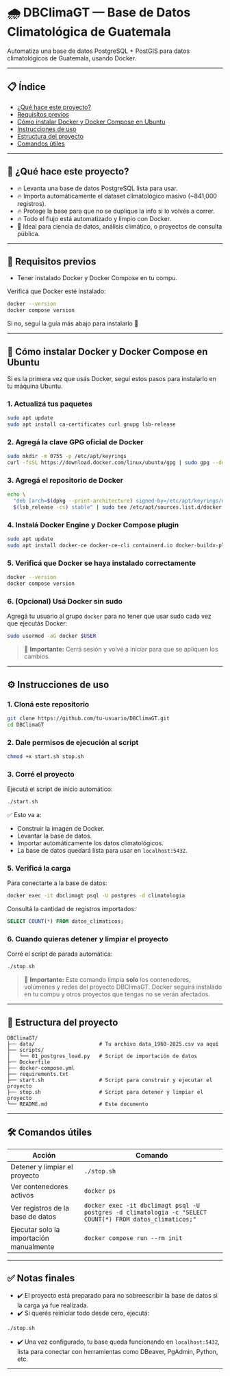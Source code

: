 # 🌧️ DBClimaGT — Base de Datos Climatológica de Guatemala

Automatiza una base de datos PostgreSQL + PostGIS para datos climatológicos de Guatemala, usando Docker.

---

## 📋 Índice

- [¿Qué hace este proyecto?](#-qué-hace-este-proyecto)
- [Requisitos previos](#-requisitos-previos)
- [Cómo instalar Docker y Docker Compose en Ubuntu](#-cómo-instalar-docker-y-docker-compose-en-ubuntu)
- [Instrucciones de uso](#-instrucciones-de-uso)
- [Estructura del proyecto](#-estructura-del-proyecto)
- [Comandos útiles](#-comandos-útiles)


---

## 🚀 ¿Qué hace este proyecto?

- 🔥 Levanta una base de datos PostgreSQL lista para usar.
- 🔥 Importa automáticamente el dataset climatológico masivo (~841,000 registros).
- 🔥 Protege la base para que no se duplique la info si lo volvés a correr.
- 🔥 Todo el flujo está automatizado y limpio con Docker.
- 🐳 Ideal para ciencia de datos, análisis climático, o proyectos de consulta pública.

---

## 🧹 Requisitos previos

- Tener instalado Docker y Docker Compose en tu compu.

Verificá que Docker esté instalado:

```bash
docker --version
docker compose version
```

Si no, seguí la guía más abajo para instalarlo 🚀

---

## 🐳 Cómo instalar Docker y Docker Compose en Ubuntu

Si es la primera vez que usás Docker, seguí estos pasos para instalarlo en tu máquina Ubuntu.

### 1. Actualizá tus paquetes

```bash
sudo apt update
sudo apt install ca-certificates curl gnupg lsb-release
```

### 2. Agregá la clave GPG oficial de Docker

```bash
sudo mkdir -m 0755 -p /etc/apt/keyrings
curl -fsSL https://download.docker.com/linux/ubuntu/gpg | sudo gpg --dearmor -o /etc/apt/keyrings/docker.gpg
```

### 3. Agregá el repositorio de Docker

```bash
echo \
  "deb [arch=$(dpkg --print-architecture) signed-by=/etc/apt/keyrings/docker.gpg] https://download.docker.com/linux/ubuntu \
  $(lsb_release -cs) stable" | sudo tee /etc/apt/sources.list.d/docker.list > /dev/null
```

### 4. Instalá Docker Engine y Docker Compose plugin

```bash
sudo apt update
sudo apt install docker-ce docker-ce-cli containerd.io docker-buildx-plugin docker-compose-plugin
```

### 5. Verificá que Docker se haya instalado correctamente

```bash
docker --version
docker compose version
```

### 6. (Opcional) Usá Docker sin sudo

Agregá tu usuario al grupo `docker` para no tener que usar sudo cada vez que ejecutás Docker:

```bash
sudo usermod -aG docker $USER
```

> 🔄 **Importante:** Cerrá sesión y volvé a iniciar para que se apliquen los cambios.

---

## ⚙️ Instrucciones de uso

### 1. Cloná este repositorio

```bash
git clone https://github.com/tu-usuario/DBClimaGT.git
cd DBClimaGT
```


### 2. Dale permisos de ejecución al script

```bash
chmod +x start.sh stop.sh
```

### 3. Corré el proyecto

Ejecutá el script de inicio automático:

```bash
./start.sh
```

✅ Esto va a:
- Construir la imagen de Docker.
- Levantar la base de datos.
- Importar automáticamente los datos climatológicos.
- La base de datos quedará lista para usar en `localhost:5432`.

### 5. Verificá la carga

Para conectarte a la base de datos:

```bash
docker exec -it dbclimagt psql -U postgres -d climatologia
```

Consultá la cantidad de registros importados:

```sql
SELECT COUNT(*) FROM datos_climaticos;
```

### 6. Cuando quieras detener y limpiar el proyecto

Corré el script de parada automática:

```bash
./stop.sh
```

> 🧹 **Importante:** Este comando limpia **solo** los contenedores, volúmenes y redes del proyecto DBClimaGT. Docker seguirá instalado en tu compu y otros proyectos que tengas no se verán afectados.

---

## 📂 Estructura del proyecto

```
DBClimaGT/
├── data/                     # Tu archivo data_1960-2025.csv va aquí
├── scripts/
│   └── 01_postgres_load.py   # Script de importación de datos
├── Dockerfile
├── docker-compose.yml
├── requirements.txt
├── start.sh                  # Script para construir y ejecutar el proyecto
├── stop.sh                   # Script para detener y limpiar el proyecto
└── README.md                 # Este documento
```

---

## 🛠️ Comandos útiles

| Acción                         | Comando |
|--------------------------------|----------|
| Detener y limpiar el proyecto  | `./stop.sh` |
| Ver contenedores activos       | `docker ps` |
| Ver registros de la base de datos | `docker exec -it dbclimagt psql -U postgres -d climatologia -c "SELECT COUNT(*) FROM datos_climaticos;"` |
| Ejecutar solo la importación manualmente | `docker compose run --rm init` |

---

## ✅ Notas finales

- ✔️ El proyecto está preparado para no sobreescribir la base de datos si la carga ya fue realizada.
- ✔️ Si querés reiniciar todo desde cero, ejecutá:

```bash
./stop.sh
```

- ✔️ Una vez configurado, tu base queda funcionando en `localhost:5432`, lista para conectar con herramientas como DBeaver, PgAdmin, Python, etc.

---
